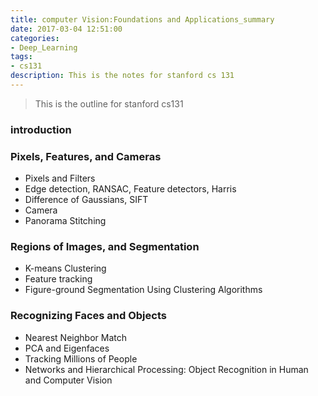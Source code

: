 ```yaml
---
title: computer Vision:Foundations and Applications_summary
date: 2017-03-04 12:51:00
categories:
- Deep_Learning
tags:
- cs131
description: This is the notes for stanford cs 131
---
```


> This is the outline for stanford cs131

### introduction

### Pixels, Features, and Cameras
* Pixels and Filters  
* Edge detection, RANSAC, Feature detectors, Harris
* Difference of Gaussians, SIFT
* Camera
* Panorama Stitching

### Regions of Images, and Segmentation
* K-means Clustering
* Feature tracking
* Figure-ground Segmentation Using Clustering Algorithms

### Recognizing Faces and Objects
* Nearest Neighbor Match
* PCA and Eigenfaces
* Tracking Millions of People
* Networks and Hierarchical Processing: Object Recognition in Human and Computer Vision

